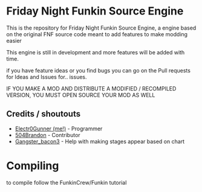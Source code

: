 # Friday Night Funkin Source Engine

This is the repository for Friday Night Funkin Source Engine, a engine based on the original FNF source code meant to add features to make modding easier

This engine is still in development and more features will be added with time.

if you have feature ideas or you find bugs you can go on the Pull requests for Ideas and Issues for.. issues.

IF YOU MAKE A MOD AND DISTRIBUTE A MODIFIED / RECOMPILED VERSION, YOU MUST OPEN SOURCE YOUR MOD AS WELL

## Credits / shoutouts

- [Electr0Gunner (me!)](https://twitter.com/Electr0Gunner) - Programmer
- [504Brandon](https://github.com/504brandon) - Contributor
- [Gangster_bacon3](https://www.youtube.com/channel/UCvdmgoCsWhcVPSwB7h91GEg) - Help with making stages appear based on chart

# Compiling
to compile follow the FunkinCrew/Funkin tutorial
